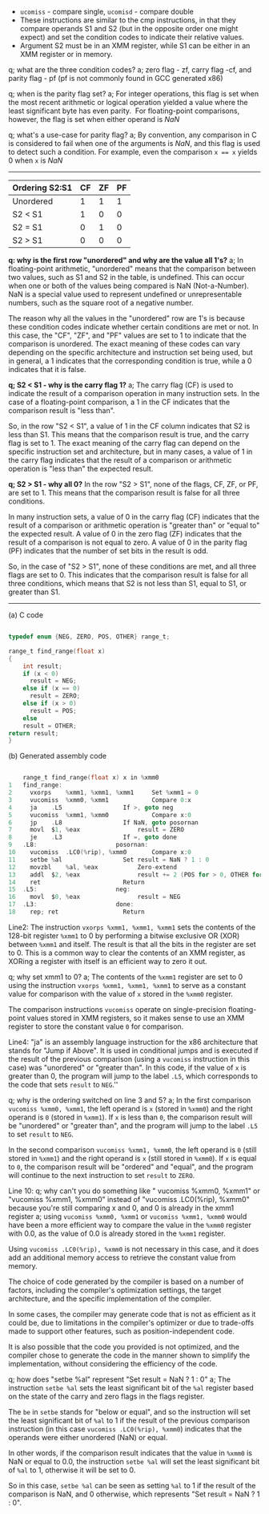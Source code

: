 - `ucomiss` - compare single,  `ucomisd` - compare double
- These instructions are similar to the cmp instructions, in that they compare operands S1 and S2 (but in the opposite order one might expect) and set the condition codes to indicate their relative values.
- Argument S2 must be in an XMM register, while S1 can be either in an XMM register or in memory.

q; what are the three condition codes?
a; zero flag - zf, carry flag -cf, and parity flag - pf (pf is not commonly found in GCC generated x86)

q; when is the parity flag set?
a; For integer operations, this flag is set when the most recent arithmetic or logical operation yielded a value where the least significant byte has even parity.  For floating-point comparisons, however, the flag is set when either operand is _NaN_

q; what's a use-case for parity flag?
a; By convention, any comparison in C is considered to fail when one of the arguments is _NaN_, and this flag is used to detect such a condition. For example, even the comparison `x == x` yields 0 when `x` is _NaN_
 - - -
| Ordering S2:S1 | CF | ZF | PF |
|----------------|----|----|----|
| Unordered      | 1  | 1  | 1  |
| S2 < S1        | 1  | 0  | 0  |
| S2 = S1        | 0  | 1  | 0  |
| S2 > S1        | 0  | 0  | 0  |

**q: why is the first row "unordered" and why are the value all 1's?**
a; In floating-point arithmetic, "unordered" means that the comparison between two values, such as S1 and S2 in the table, is undefined. This can occur when one or both of the values being compared is NaN (Not-a-Number). NaN is a special value used to represent undefined or unrepresentable numbers, such as the square root of a negative number.

The reason why all the values in the "unordered" row are 1's is because these condition codes indicate whether certain conditions are met or not. In this case, the "CF", "ZF", and "PF" values are set to 1 to indicate that the comparison is unordered. The exact meaning of these codes can vary depending on the specific architecture and instruction set being used, but in general, a 1 indicates that the corresponding condition is true, while a 0 indicates that it is false.

**q; S2 < S1 - why is the carry flag 1?**
a; The carry flag (CF) is used to indicate the result of a comparison operation in many instruction sets. In the case of a floating-point comparison, a 1 in the CF indicates that the comparison result is "less than".

So, in the row "S2 < S1", a value of 1 in the CF column indicates that S2 is less than S1. This means that the comparison result is true, and the carry flag is set to 1. The exact meaning of the carry flag can depend on the specific instruction set and architecture, but in many cases, a value of 1 in the carry flag indicates that the result of a comparison or arithmetic operation is "less than" the expected result.

**q; S2 > S1 - why all 0?**
In the row "S2 > S1", none of the flags, CF, ZF, or PF, are set to 1. This means that the comparison result is false for all three conditions.

In many instruction sets, a value of 0 in the carry flag (CF) indicates that the result of a comparison or arithmetic operation is "greater than" or "equal to" the expected result. A value of 0 in the zero flag (ZF) indicates that the result of a comparison is not equal to zero. A value of 0 in the parity flag (PF) indicates that the number of set bits in the result is odd.

So, in the case of "S2 > S1", none of these conditions are met, and all three flags are set to 0. This indicates that the comparison result is false for all three conditions, which means that S2 is not less than S1, equal to S1, or greater than S1.

- - -
(a) C code

```c

typedef enum {NEG, ZERO, POS, OTHER} range_t;

range_t find_range(float x)
{
	int result;
	if (x < 0)
	  result = NEG;
	else if (x == 0)
	  result = ZERO;
	else if (x > 0)
	  result = POS;
	else
	result = OTHER;
return result;
}
```

(b) Generated assembly code

```c

	range_t find_range(float x) x in %xmm0
1	find_range:
2	  vxorps	%xmm1, %xmm1, %xmm1		Set %xmm1 = 0
3	  vucomiss	%xmm0, %xmm1			Compare 0:x
4	  ja	.L5					If >, goto neg
5	  vucomiss	%xmm1, %xmm0			Compare x:0
6	  jp	.L8					If NaN, goto posornan
7	  movl	$1, %eax				result = ZERO
8	  je	.L3					If =, goto done
9	.L8:					  posornan:
10	  vucomiss	.LC0(%rip), %xmm0		Compare x:0
11	  setbe	%al					Set result = NaN ? 1 : 0
12	  movzbl	%al, %eax			Zero-extend
13	  addl	$2, %eax				result += 2 (POS for > 0, OTHER for NaN)
14	  ret						Return
15	.L5:					  neg:
16	  movl	$0, %eax				result = NEG
17	.L3:					  done:
18	  rep; ret					Return
```

Line2: 
The instruction `vxorps %xmm1, %xmm1, %xmm1` sets the contents of the 128-bit register `%xmm1` to 0 by performing a bitwise exclusive OR (XOR) between `%xmm1` and itself. The result is that all the bits in the register are set to 0. This is a common way to clear the contents of an XMM register, as XORing a register with itself is an efficient way to zero it out.

q; why set xmm1 to 0? 
a; The contents of the `%xmm1` register are set to 0 using the instruction `vxorps %xmm1, %xmm1, %xmm1` to serve as a constant value for comparison with the value of `x` stored in the `%xmm0` register.

The comparison instructions `vucomiss` operate on single-precision floating-point values stored in XMM registers, so it makes sense to use an XMM register to store the constant value `0` for comparison.


Line4:
"ja" is an assembly language instruction for the x86 architecture that stands for "Jump if Above". It is used in conditional jumps and is executed if the result of the previous comparison (using a `vucomiss` instruction in this case) was "unordered" or "greater than". In this code, if the value of `x` is greater than 0, the program will jump to the label `.L5`, which corresponds to the code that sets `result` to `NEG`.''

q; why is the ordering switched on line 3 and 5?
a; In the first comparison `vucomiss %xmm0, %xmm1`, the left operand is `x` (stored in `%xmm0`) and the right operand is `0` (stored in `%xmm1`). If `x` is less than `0`, the comparison result will be "unordered" or "greater than", and the program will jump to the label `.L5` to set `result` to `NEG`.

In the second comparison `vucomiss %xmm1, %xmm0`, the left operand is `0` (still stored in `%xmm1`) and the right operand is `x` (still stored in `%xmm0`). If `x` is equal to `0`, the comparison result will be "ordered" and "equal", and the program will continue to the next instruction to set `result` to `ZERO`.

Line 10: 
q;   why can't you do something like " vucomiss %xmm0, %xmm1" or "vucomiss %xmm1, %xmm0" instead of "vucomiss .LC0(%rip), %xmm0" because you're still comparing x and 0, and 0 is already in the xmm1 register
a; using `vucomiss %xmm0, %xmm1` or `vucomiss %xmm1, %xmm0` would have been a more efficient way to compare the value in the `%xmm0` register with 0.0, as the value of 0.0 is already stored in the `%xmm1` register.

Using `vucomiss .LC0(%rip), %xmm0` is not necessary in this case, and it does add an additional memory access to retrieve the constant value from memory.

The choice of code generated by the compiler is based on a number of factors, including the compiler's optimization settings, the target architecture, and the specific implementation of the compiler.

In some cases, the compiler may generate code that is not as efficient as it could be, due to limitations in the compiler's optimizer or due to trade-offs made to support other features, such as position-independent code.

It is also possible that the code you provided is not optimized, and the compiler chose to generate the code in the manner shown to simplify the implementation, without considering the efficiency of the code.

q; how does "setbe %al" represent "Set result = NaN ? 1 : 0"
a; The instruction `setbe %al` sets the least significant bit of the `%al` register based on the state of the carry and zero flags in the flags register.

The `be` in `setbe` stands for "below or equal", and so the instruction will set the least significant bit of `%al` to 1 if the result of the previous comparison instruction (in this case `vucomiss .LC0(%rip), %xmm0`) indicates that the operands were either unordered (NaN) or equal.

In other words, if the comparison result indicates that the value in `%xmm0` is NaN or equal to 0.0, the instruction `setbe %al` will set the least significant bit of `%al` to 1, otherwise it will be set to 0.

So in this case, `setbe %al` can be seen as setting `%al` to 1 if the result of the comparison is NaN, and 0 otherwise, which represents "Set result = NaN ? 1 : 0".